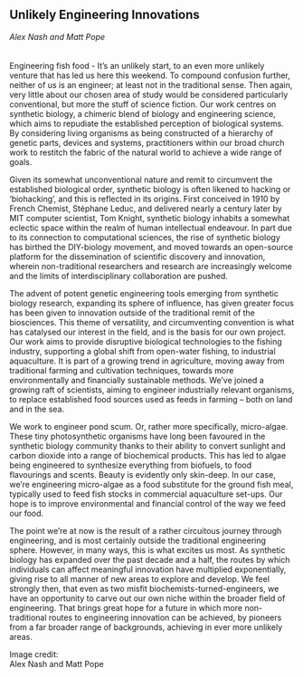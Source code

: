 ## Unlikely Engineering Innovations
_Alex Nash and Matt Pope_
<br />
<br />
<br />
Engineering fish food - It’s an unlikely start, to an even more unlikely venture that has led us here this weekend.  To compound confusion further, neither of us is an engineer; at least not in the traditional sense. Then again, very little about our chosen area of study would be considered particularly conventional, but more the stuff of science fiction. Our work centres on synthetic biology, a chimeric blend of biology and engineering science, which aims to repudiate the established perception of biological systems. By considering living organisms as being constructed of a hierarchy of genetic parts, devices and systems, practitioners within our broad church work to restitch the fabric of the natural world to achieve a wide range of goals.

Given its somewhat unconventional nature and remit to circumvent the established biological order, synthetic biology is often likened to hacking or ‘biohacking’, and this is reflected in its origins. First conceived in 1910 by French Chemist, Stéphane Leduc, and delivered nearly a century later by MIT computer scientist, Tom Knight, synthetic biology inhabits a somewhat eclectic space within the realm of human intellectual endeavour. In part due to its connection to computational sciences, the rise of synthetic biology has birthed the DIY-biology movement, and moved towards an open-source platform for the dissemination of scientific discovery and innovation, wherein non-traditional researchers and research are increasingly welcome and the limits of interdisciplinary collaboration are pushed.

The advent of potent genetic engineering tools emerging from synthetic biology research, expanding its sphere of influence, has given greater focus has been given to innovation outside of the traditional remit of the biosciences. This theme of versatility, and circumventing convention is what has catalysed our interest in the field, and is the basis for our own project.  Our work aims to provide disruptive biological technologies to the fishing industry, supporting a global shift from open-water fishing, to industrial aquaculture. It is part of a growing trend in agriculture, moving away from traditional farming and cultivation techniques, towards more environmentally and financially sustainable methods. We’ve joined a growing raft of scientists, aiming to engineer industrially relevant organisms, to replace established food sources used as feeds in farming – both on land and in the sea.

We work to engineer pond scum. Or, rather more specifically, micro-algae. These tiny photosynthetic organisms have long been favoured in the synthetic biology community thanks to their ability to convert sunlight and carbon dioxide into a range of biochemical products. This has led to algae being engineered to synthesize everything from biofuels, to food flavourings and scents. Beauty is evidently only skin-deep. In our case, we’re engineering micro-algae as a food substitute for the ground fish meal, typically used to feed fish stocks in commercial aquaculture set-ups. Our hope is to improve environmental and financial control of the way we feed our food.

The point we’re at now is the result of a rather circuitous journey through engineering, and is most certainly outside the traditional engineering sphere. However, in many ways, this is what excites us most. As synthetic biology has expanded over the past decade and a half, the routes by which individuals can affect meaningful innovation have multiplied exponentially, giving rise to all manner of new areas to explore and develop. We feel strongly then, that even as two misfit biochemists-turned-engineers, we have an opportunity to carve out our own niche within the broader field of engineering. That brings great hope for a future in which more non-traditional routes to engineering innovation can be achieved, by pioneers from a far broader range of backgrounds, achieving in ever more unlikely areas.

Image credit:  
Alex Nash and Matt Pope
